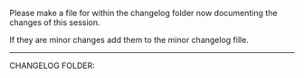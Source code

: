 Please make a file for within the changelog folder now documenting the changes of this session.

If they are minor changes add them to the minor changelog fille.

***

CHANGELOG FOLDER:

